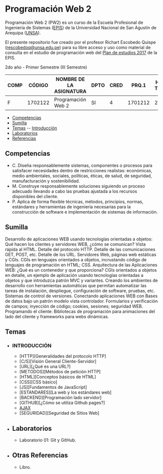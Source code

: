 
# Programación Web 2


Programación Web 2 (PW2) es un curso de la Escuela Profesional de Ingeniería de Sistemas ([EPIS]) de la Universidad Nacional de San Agustín de Arequipa ([UNSA]).

El presente repositorio fue creado por el profesor Richart Escobedo Quispe (rescobedoq@unsa.edu.pe) para su libre acceso y uso como material de consulta en el estudio de programación web del [Plan de estudios 2017][PLAN-2017] de la EPIS.

2do año - Primer Semestre (III Semestre)

| COMP  | CÓDIGO    | NOMBRE DE LA ASIGNATURA | DPTO | CRED | PRQ.1  | HRS. TEOR | HRS. LAB |
|-------|-----------|-------------------------|------|------|--------|-----------|----------|
| F     | 1702122   | Programación Web 2      | SI   | 4    | 1701212| 2.0       | 4.0      |

- [Competencias](#competencias)
- [Sumilla](#sumilla)
- [Temas](#temas)
-- [Introducción](#introduccion)
- [Laboratorios](#laboratorios)
- [Referencias](#referencias)

## Competencias
- C. Diseña responsablemente sistemas, componentes o procesos para satisfacer necesidades dentro de restricciones realistas: económicas, medio ambientales, sociales, políticas, éticas, de salud, de seguridad, manufacturación y sostenibilidad.
- M. Construye responsablemente soluciones siguiendo un proceso adecuado llevando a cabo las pruebas ajustada a los recursos disponibles del cliente.
- P. Aplica de forma flexible técnicas, métodos, principios, normas, estándares y herramientas de ingeniería necesarias para la construcción de software e implementación de sistemas de información.

## Sumilla
Desarrollo de aplicaciones WEB usando tecnologías orientadas a objetos: Qué hacen los clientes y servidores WEB, ¿cómo se comunican? Vista rápida al HTML. Detalle del protocolo HTTP. Detalle de las comunicaciones GET, POST, etc. Detalle de los URL. Servidores Web, páginas web estáticas y CGIs. CGIs en lenguajes orientados a objetos, incrustando código de lenguajes de programación en HTML; CSS. Arquitectura de las Aplicaciones WEB: ¿Qué es un contenedor y que proporciona? CGIs orientados a objetos en detalle, un ejemplo de aplicación usando tecnologías orientadas a objetos y que introduzca patrón MVC y variantes. Creando los ambientes de desarrollo con herramientas automáticas que permitan automatizar las tareas de instalación, despliegue, configuración de software, pruebas, etc. Sistemas de control de versiones. Conectando aplicaciones WEB con Bases de datos bajo un patrón modelo vista controlador. Formularios y verificación de campos; inyección de código; cookies, sesiones; seguridad WEB. Programando el cliente: Bibliotecas de programación para animaciones del lado del cliente y frameworks para webs dinámicas. 

## Temas

- ### INTRODUCCIÓN
    - [HTTP][Generalidades del protocolo HTTP]
    - [C/S][Visión General Cliente-Servidor]
    - [URL][¿Qué es una URL?]
    - [METODOS][Métodos de petición HTTP]
    - [HTML][Conceptos básicos de HTML]
    - [CSS][CSS básico]
    - [JS][Fundamentos de JavaScript]
    - [ESTANDARES][La web y los estándares web]
    - [BACKEND][Programación lado servidor]
    - [GITHUB][¿Cómo se utiliza Github pages?]
    - [AJAX][AJAX]
    - [SEGURIDAD][Seguridad de Sitios Web]
    
- ## Laboratorios
    - Laboratorio 01: Git y GitHub.

- ## Otras Referencias
    - Libro. 

[HTTP]: https://developer.mozilla.org/es/docs/Web/HTTP/Overview
[C/S]: https://developer.mozilla.org/es/docs/Learn/Server-side/First_steps/Client-Server_overview
[URL]: https://developer.mozilla.org/es/docs/Learn/Common_questions/What_is_a_URL
[METODOS]: https://developer.mozilla.org/es/docs/Web/HTTP/Methods
[HTML]: https://developer.mozilla.org/es/docs/Learn/Getting_started_with_the_web/HTML_basics
[CSS]: https://developer.mozilla.org/es/docs/Learn/Getting_started_with_the_web/CSS_basics
[JS]: https://developer.mozilla.org/es/docs/Learn/Getting_started_with_the_web/JavaScript_basics
[ESTANDARES]: https://developer.mozilla.org/es/docs/Learn/Getting_started_with_the_web/The_web_and_web_standards
[BACKEND]: https://developer.mozilla.org/es/docs/Learn/Server-side
[GITHUB]: https://developer.mozilla.org/es/docs/Learn/Common_questions/Using_Github_pages
[AJAX]: https://developer.mozilla.org/es/docs/Web/Guide/AJAX
[SEGURIDAD]: https://developer.mozilla.org/es/docs/Learn/Server-side/First_steps/Website_security

[UNSA]: https://www.unsa.edu.pe/
[EPIS]: https://fips.unsa.edu.pe/ingenieriadesistemas/
[PLAN-2017]: https://fips.unsa.edu.pe/ingenieriadesistemas/wp-content/uploads/sites/2/2020/09/plan_446_2017-En-DUFA-y-actualizado-v4.0-Final.pdf
